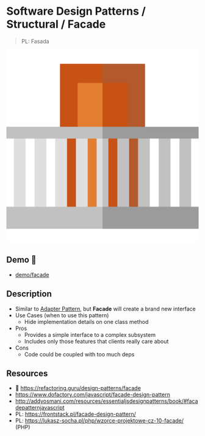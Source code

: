 # Software Design Patterns / Structural / Facade

> PL: Fasada

<img src="images/icons/terrace.svg" class="pattern-logo">

## Demo 🎉

* <a href="./demo/facade/">demo/facade</a>

## Description

* Similar to [Adapter Pattern](chapters/patterns/sdp/sdps/adapter.md),
    but **Facade** will create a brand new interface
* Use Cases (when to use this pattern)
    + Hide implementation details on one class method
* Pros
    + Provides a simple interface to a complex subsystem
    + Includes only those features that clients really care about
* Cons
    + Code could be coupled with too much deps

## Resources

* 🚀 <https://refactoring.guru/design-patterns/facade>
* <https://www.dofactory.com/javascript/facade-design-pattern>
* <http://addyosmani.com/resources/essentialjsdesignpatterns/book/#facadepatternjavascript>
* PL: <https://frontstack.pl/facade-design-pattern/>
* PL: <https://lukasz-socha.pl/php/wzorce-projektowe-cz-10-facade/> (PHP)
